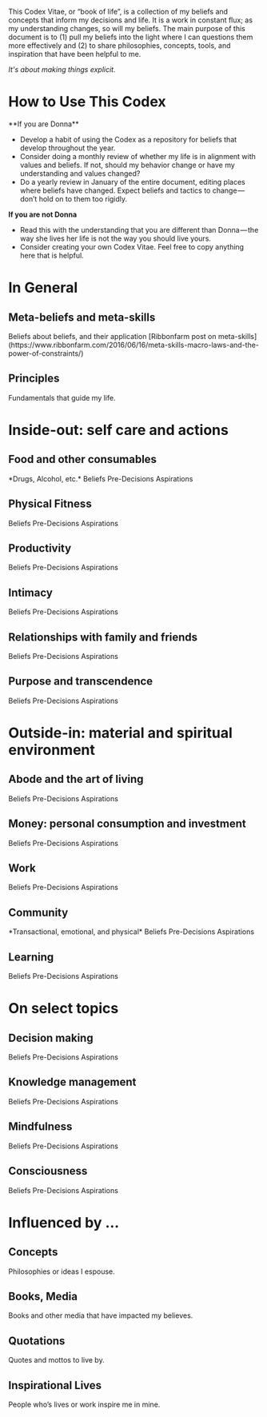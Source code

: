This Codex Vitae, or “book of life”, is a collection of my beliefs and concepts that inform my decisions and life. It is a work in constant flux; as my understanding changes, so will my beliefs. The main purpose of this document is to (1) pull my beliefs into the light where I can questions them more effectively and (2) to share philosophies, concepts, tools, and inspiration that have been helpful to me.

*It's about making things explicit.*

<h1> How to Use This Codex </h1>
**If you are Donna**

* Develop a habit of using the Codex as a repository for beliefs that develop throughout the year.
* Consider doing a monthly review of whether my life is in alignment with values and beliefs. If not, should my behavior change or have my understanding and values changed?
* Do a yearly review in January of the entire document, editing places where beliefs have changed. Expect beliefs and tactics to change — don’t hold on to them too rigidly.


**If you are not Donna**

* Read this with the understanding that you are different than Donna — the way she lives her life is not the way you should live yours.
* Consider creating your own Codex Vitae. Feel free to copy anything here that is helpful.

<h1> In General </h1>


<h2> Meta-beliefs and meta-skills </h2>
Beliefs about beliefs, and their application
[Ribbonfarm post on meta-skills](https://www.ribbonfarm.com/2016/06/16/meta-skills-macro-laws-and-the-power-of-constraints/)


<h2> Principles </h2>
Fundamentals that guide my life.


<h1> Inside-out: self care and actions </h1>

<h2> Food and other consumables </h2>
*Drugs, Alcohol, etc.*
Beliefs
Pre-Decisions
Aspirations

<h2> Physical Fitness </h2>
Beliefs
Pre-Decisions
Aspirations

<h2> Productivity </h2>
Beliefs
Pre-Decisions
Aspirations

<h2> Intimacy </h2>
Beliefs
Pre-Decisions
Aspirations

<h2> Relationships with family and friends </h2>
Beliefs
Pre-Decisions
Aspirations

<h2> Purpose and transcendence </h2>
Beliefs
Pre-Decisions
Aspirations

<h1> Outside-in: material and spiritual environment </h1>


<h2> Abode and the art of living </h2>
Beliefs
Pre-Decisions
Aspirations

<h2> Money: personal consumption and investment </h2>
Beliefs
Pre-Decisions
Aspirations

<h2> Work </h2>
Beliefs
Pre-Decisions
Aspirations

<h2> Community </h2>
*Transactional, emotional, and physical*
Beliefs
Pre-Decisions
Aspirations

<h2> Learning </h2>
Beliefs
Pre-Decisions
Aspirations

<h1> On select topics </h1>

<h2> Decision making </h2>
Beliefs
Pre-Decisions
Aspirations

<h2> Knowledge management </h2>
Beliefs
Pre-Decisions
Aspirations

<h2> Mindfulness </h2>
Beliefs
Pre-Decisions
Aspirations

<h2> Consciousness </h2>
Beliefs
Pre-Decisions
Aspirations


<h1> Influenced by ... </h1>
<h2> Concepts </h2>
Philosophies or ideas I espouse.

<h2> Books, Media </h2>
Books and other media that have impacted my believes.

<h2> Quotations </h2>
Quotes and mottos to live by.

<h2> Inspirational Lives </h2>
People who’s lives or work inspire me in mine.
